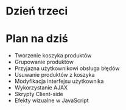 <!SLIDE title-slide transition=fade>

# Dzień trzeci #

<!SLIDE small transition=fade>

# Plan na dziś #
  
  * Tworzenie koszyka produktów
  * Grupowanie produktów
  * Przyjazna użytkownikowi obsługa błędów
  * Usuwanie produktów z koszyka
  * Modyfikacja interfejsu użytkownika
  * Wykorzystanie AJAX
  * Skrypty Client-side
  * Efekty wizualne w JavaScript